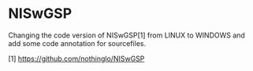 # NISwGSP
Changing the code version of NISwGSP[1] from LINUX to WINDOWS and add some code annotation for sourcefiles.

[1] https://github.com/nothinglo/NISwGSP
